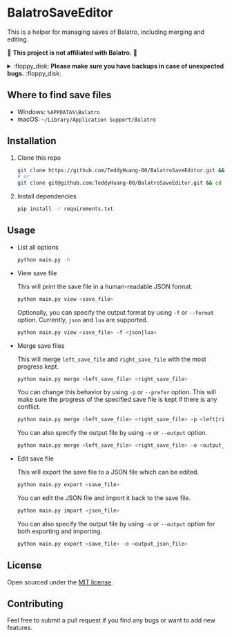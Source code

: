 # BalatroSaveEditor

This is a helper for managing saves of Balatro, including merging and editing.

:stop_sign: **This project is not affiliated with Balatro.** :stop_sign:

<details>
<summary> :floppy_disk: <strong>Please make sure you have backups in case of unexpected bugs.</strong> :floppy_disk: </summary>

:warning: The script is built without prior knowledge of how the game works, so bugs are expected when test cases don't fully cover or the game gets updates.

:warning: Please file an issue if you encounter any bug or the game crashes.

</details>

## Where to find save files

- Windows: `%APPDATA%\Balatro`
- macOS: `~/Library/Application Support/Balatro`

## Installation

1. Clone this repo

   ```bash
   git clone https://github.com/TeddyHuang-00/BalatroSaveEditor.git && cd BalatroSaveEditor
   # or
   git clone git@github.com:TeddyHuang-00/BalatroSaveEditor.git && cd BalatroSaveEditor
   ```

2. Install dependencies

   ```bash
   pip install -r requirements.txt
   ```

## Usage

- List all options

  ```bash
  python main.py -h
  ```

- View save file

  This will print the save file in a human-readable JSON format.

  ```bash
  python main.py view <save_file>
  ```

  Optionally, you can specify the output format by using `-f` or `--format` option. Currently, `json` and `lua` are supported.

  ```bash
  python main.py view <save_file> -f <json|lua>
  ```

- Merge save files

  This will merge `left_save_file` and `right_save_file` with the most progress kept.

  ```bash
  python main.py merge <left_save_file> <right_save_file>
  ```

  You can change this behavior by using `-p` or `--prefer` option. This will make sure the progress of the specified save file is kept if there is any conflict.

  ```bash
  python main.py merge <left_save_file> <right_save_file> -p <left|right>
  ```

  You can also specify the output file by using `-o` or `--output` option.

  ```bash
  python main.py merge <left_save_file> <right_save_file> -o <output_save_file>
  ```

- Edit save file

  This will export the save file to a JSON file which can be edited.

  ```bash
  python main.py export <save_file>
  ```

  You can edit the JSON file and import it back to the save file.

  ```bash
  python main.py import <json_file>
  ```

  You can also specify the output file by using `-o` or `--output` option for both exporting and importing.

  ```bash
  python main.py export <save_file> -o <output_json_file>
  ```

## License

Open sourced under the [MIT license](LICENSE).

## Contributing

Feel free to submit a pull request if you find any bugs or want to add new features.
